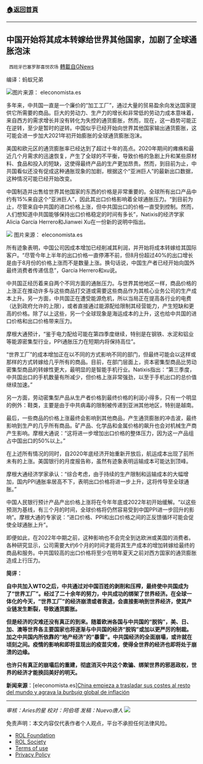 ###  [:house:返回首頁](https://github.com/ourhimalayas/txt)
---


## 中国开始将其成本转嫁给世界其他国家，加剧了全球通胀泡沫
` 西班牙巴塞罗那喜悦农场` [轉載自GNews](https://gnews.org/zh-hans/1643278/)

编译：蚂蚁兄弟

![](https://assets.gnews.org/wp-content/uploads/2021/11/600x400_china-container-shipping.jpg)图片来源： eleconomista.es

多年来，中共国一直是一个廉价的“加工工厂”，通过大量的贸易盈余向发达国家提供它所需要的商品。巨大的劳动力、生产力的增长和非常低的劳动力成本意味着，来自西方的需求增长并没有转化为失控的通货膨胀，然而，现在，这一趋势可能正在逆转，至少是暂时的逆转。中国似乎已经开始向世界其他国家输出通货膨胀，这可能会进一步加大2021年初开始膨胀的全球通货膨胀泡沫。

美国和欧元区的通货膨胀率已经达到了超过十年的高点。2020年期间的瘫痪和最近几个月需求的迅速恢复，产生了全球的不平衡，导致价格的急剧上升和某些原材料、食品和投入的短缺，这使得最终产品的生产更加昂贵。然而，到目前为止，中共国看似还没有促成这种通胀现象的加剧，根据这个“亚洲巨人”的最新出口数据，这种情况可能已经开始改变。

中国制造并出售给世界其他国家的东西的价格是非常重要的。全球所有出口产品中约有15%来自这个“亚洲巨人”，因此其出口价格影响着全球通胀压力。“到目前为止，尽管来自中共国的进口价格上涨，但中共国出口的价格一直受到控制。然而，人们想知道中共国能够保持出口价格稳定的时间有多长”，Natixis的经济学家Alicia García Herrero和Jianwei Xu在一份新的说明中指出。

![](https://assets.gnews.org/wp-content/uploads/2021/11/image-82.png) 图片来源： eleconomista.es

所有迹象表明，中国公司因成本增加已经削减其利润，并开始将成本转嫁给其国际客户。“尽管今年上半年的出口价格一直停滞不前，但8月份超过40%的出口增长是由于8月份的价格上涨而不是数量上涨。换句话说，中国生产者已经开始向国外最终消费者传递信息”，García Herrero和xu说。

中共国正经历着来自两个不同方面的通胀压力。与世界其他地区一样，商品价格的上涨正在推动许多与这些商品打交道或需要这些商品作为其核心业务公司的生产成本上升。另一方面，中共国正在遭受能源危机，所以当局正在提高各行业的电费（达到政府允许的上限），或者直接通过能源配给限制其经营能力，产生短缺和更高的价格。除了以上这些，另一个全球现象是海运成本的上升，这也给中共国的进口价格和出口价格带来压力。

摩根大通预计，“鉴于电力配给可能在第四季度继续，特别是在钢铁、水泥和铝业等能源密集型行业，PPI通胀压力在短期内将保持高位”。

“世界工厂”的成本增加正在以不同的方式影响不同的部门，但最终可能会以这样或那样的方式转嫁给几乎所有的商品。目前，在部门层面上，资本密集型商品比劳动密集型商品的转嫁性更大，最明显的是智能手机行业。Natixis指出：“第三季度，中共国出口的手机数量有所减少，但价格上涨非常强劲，以至于手机出口的总价值继续加速。”

另一方面，劳动密集型产品从生产者价格到最终价格的利润小得多，只有一个明显的例外：鞋类，主要是由于中共病毒的限制被传递到亚洲其他地区，特别是越南。

最后，一些商品的价格上涨最终会影响到其他商品，产生通货膨胀的冲击波，最终影响到生产的几乎所有商品。矿产品、化学品和金属价格的飙升也会对机械生产商产生影响。摩根大通说：“这将进一步增加出口价格的整体压力，因为这一产品组占中国出口的50%以上。”

在上述所有情况的同时，自2020年底经济开始重新开放后，航运成本出现了前所未有的上涨。美国银行的月度报告称，虽然有迹象表明运输成本可能达到顶峰。

摩根大通经济学家承认：“综合考虑，由于持续的生产限制和运输成本的大幅增加，国内PPI通胀率居高不下，表明出口价格将进一步上升，这将传导至全球通胀。”

中国人民银行预计产品产出价格上涨将在今年年底或2022年初开始缓解。“以这些预测为基线，有三个月的时间，全球价格将仍然容易受到中国PPI进一步回升的影响”。摩根大通的专家说：“进口价格、PPI和出口价格之间的正反馈循环可能会促使全球通胀上升”。

即便如此，在2022年中期之前，这种影响也不会完全到达欧洲或美国的消费者。各种研究显示，公司需要大约6个月的时间才能将其生产成本的增加转嫁给最终的商品和服务。中共国较高的出口价格将至少在明年夏天之前对西方国家的通货膨胀造成上行压力。

**简评：**

**自中共加入WTO之后，中共通过对中国百姓的剥削和压榨，最终使中共国成为了“世界工厂”。经过了二十余年的努力，中共成功的绑架了世界经济。在全球一体化的今天，“世界工厂”的经济崩溃或者衰退，会直接影响到世界经济，使其产业链发生断裂，导致通货膨胀。**

**但是经济的灾难还没有真正的到来。随着欧洲各国与中共国的“脱钩”，美、日、加、澳等世界各主要国家也将逐渐与中共国的经济“脱钩”或加以更严厉的制裁。加之中共国内所依靠的“地产经济”的“暴雷”。中共国经济的全面崩塌，或许就在顷刻之间。疫情的影响和即将显现出的疫苗灾难，使得全世界的经济也即将处于崩溃的边缘。**

**也许只有真正的崩塌后的重建，彻底消灭中共这个欺骗、绑架世界的邪恶政权，世界的经济才能换回美好的明天。**

**新闻来源**：[eleconomista.es][China empieza a trasladar sus costes al resto del mundo y agrava la *burbuja* global de inflación](https://www.eleconomista.es/economia/amp/11463056/China-empieza-a-trasladar-sus-costes-al-resto-del-mundo-y-agrava-la-burbuja-global-de-inflacion)

* * *

*审核：Aries的星
校对：阿伯塔
发稿：Nuevo唐人*
![](https://assets.gnews.org/wp-content/uploads/2021/11/tempsnip111.png)
 

免责声明：本文内容仅代表作者个人观点，平台不承担任何法律风险。

- [ROL Foundation](https://rolfoundation.org/)
- [ROL Society](https://rolsociety.org/)
- [Terms of use](https://gnews.org/terms-of-use-3/)
- [Privacy Policy](https://gnews.org/privacy-policy/)
